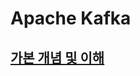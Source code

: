 # Apache Kafka

## [가본 개념 및 이해](https://github.com/accidentlywoo/TIL/tree/main/Kafka/document/BASIC.md)